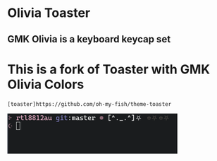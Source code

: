 # Olivia Toaster

## GMK Olivia is a keyboard keycap set

# This is a fork of Toaster with GMK Olivia Colors

    [toaster]https://github.com/oh-my-fish/theme-toaster

![Olivia Status](https://github.com/lustered/Olivia/blob/master/pics/olivia%2B%2B.png)
